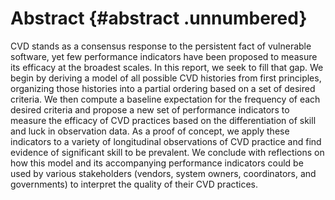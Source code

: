 # Abstract {#abstract .unnumbered}

CVD stands as a
consensus response to the persistent fact of vulnerable software, yet
few performance indicators have been proposed to measure its efficacy at
the broadest scales. In this report, we seek to fill that gap. We begin
by deriving a model of all possible CVD histories from first principles,
organizing those histories into a partial ordering based on a set of
desired criteria. We then compute a baseline expectation for the
frequency of each desired criteria and propose a new set of performance
indicators to measure the efficacy of CVD practices based on the differentiation of
skill and luck in observation data. As a proof of concept, we apply
these indicators to a variety of longitudinal observations of
CVD practice and
find evidence of significant skill to be prevalent. We conclude with
reflections on how this model and its accompanying performance
indicators could be used by various stakeholders (vendors, system
owners, coordinators, and governments) to interpret the quality of their
CVD practices.

